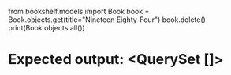 from bookshelf.models import Book
book = Book.objects.get(title="Nineteen Eighty-Four")
book.delete()
print(Book.objects.all())
# Expected output: <QuerySet []>
